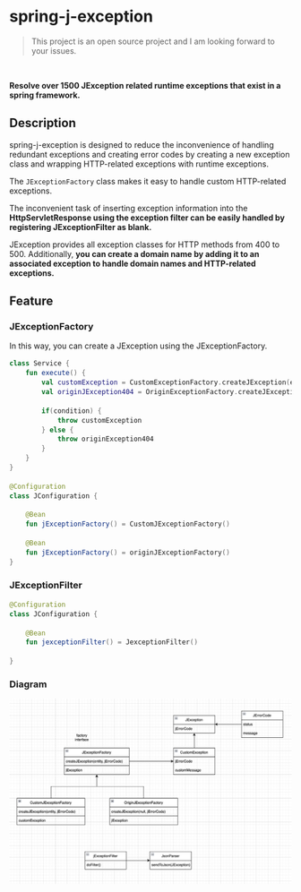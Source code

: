 # spring-j-exception

> This project is an open source project and I am looking forward to your issues.

<br>

**Resolve over 1500 JException related runtime exceptions that exist in a spring framework.**


## Description

spring-j-exception is designed to reduce the inconvenience of handling redundant exceptions and creating error codes by creating a new exception class and wrapping HTTP-related exceptions with runtime exceptions.

The `JExceptionFactory` class makes it easy to handle custom HTTP-related exceptions.

The inconvenient task of inserting exception information into the **HttpServletResponse using the exception filter can be easily handled by registering JExceptionFilter as blank.**

JException provides all exception classes for HTTP methods from 400 to 500. Additionally, **you can create a domain name by adding it to an associated exception to handle domain names and HTTP-related exceptions.**


## Feature

### JExceptionFactory

In this way, you can create a JException using the JExceptionFactory.

```kt
class Service {
    fun execute() {
        val customException = CustomExceptionFactory.createJException(entity, JErrorCode.NOT_FOUND_J)
        val originJException404 = OriginExceptionFactory.createJException(null, JErrorCode.NOT_FOUND_J)
        
        if(condition) {
            throw customException
        } else {
            throw originException404
        }
    }
}

@Configuration
class JConfiguration {

    @Bean
    fun jExceptionFactory() = CustomJExceptionFactory()
    
    @Bean
    fun jExceptionFactory() = originJExceptionFactory()
}

```


### JExceptionFilter

```kt
@Configuration
class JConfiguration {
    
    @Bean
    fun jexceptionFilter() = JexceptionFilter()
    
}

```

### Diagram

![](./assets/img/diagram.png)


